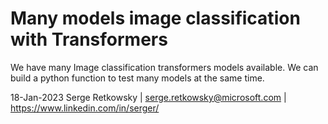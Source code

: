 # Many models image classification with Transformers

We have many Image classification transformers models available. 
We can build a python function to test many models at the same time.

18-Jan-2023
Serge Retkowsky | serge.retkowsky@microsoft.com | https://www.linkedin.com/in/serger/
